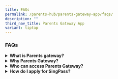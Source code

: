```yaml
---
title: FAQs
permalink: /parents-hub/parents-gateway-app/faqs/
description: ""
third_nav_title: Parents Gateway App
variant: tiptap
---
```

<h3>FAQs</h3>
<div data-type="detailGroup" class="isomer-accordion isomer-accordion-white">
<details class="isomer-details">
<summary><strong>What is Parents gateway?</strong>
</summary>
<div data-type="detailsContent" class="isomer-details-content">
<p>Parents Gateway is a mobile app available on iOS and Android for parents.
It affords schools the convenience of updating parents of your schools’
programmes and for parents to provide consent for their children to participate
in school activities.</p>
<p>
<br>
</p>
</div>
</details>
<details class="isomer-details">
<summary><strong>Why Parents Gateway?</strong>
</summary>
<div data-type="detailsContent" class="isomer-details-content">
<p>The digitalisation of administrative paperwork (such as issuing, collating
of forms) will help alleviate the administrative load of teachers and allow
them to devote more time to nurture their students.</p>
</div>
</details>
<details class="isomer-details">
<summary><strong>Who can access Parents Gateway?</strong>
</summary>
<div data-type="detailsContent" class="isomer-details-content">
<p>Parents Gateway contains sensitive information about students and their
parents. Access to the mobile app is restricted to parents and legal guardians
who are Singpass holders. If you fall into any of the following categories,
you are eligible to apply for SingPass:</p>
<ul data-tight="true" class="tight">
<li>
<p>Singapore Citizen and Permanent Resident</p>
</li>
<li>
<p>Employment Pass and Personalised Employment Pass holders</p>
</li>
<li>
<p>EntrePass Holders</p>
</li>
<li>
<p>S-Pass Holders</p>
</li>
<li>
<p>Dependant Pass Holders (of EP, PEP , EntrePass and S-Pass holders)</p>
</li>
<li>
<p>Long Term Visit Pass-Plus (LVTP+) Holders</p>
</li>
<li>
<p>Long Term Visit Pass Holders</p>
</li>
</ul>
<p>Selected Work Permit Holders who require SingPass to access government
digital services <a href="https://service2.mom.gov.sg/workpass/enquiry/prelanding" rel="noopener noreferrer nofollow" target="_blank">Enquire Here</a> to
check your status.</p>
<p></p>
<p>Schools will continue to issue hardcopy letters and consent forms to parents
and legal guardians who are unable to onboard Parents Gateway.</p>
<p></p>
<p></p>
<p>
<br>
<br>
</p>
</div>
</details>
<details class="isomer-details">
<summary><strong>How do I apply for SingPass?</strong>
</summary>
<div data-type="detailsContent" class="isomer-details-content">
<p></p>
</div>
</details>
</div>
<p>
<br>
</p>
<p>
<br>
</p>
<p>
<br>
</p>
<p></p>